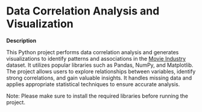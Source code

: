 # Data Correlation Analysis and Visualization

**Description**

This Python project performs data correlation analysis and generates visualizations to identify patterns and associations in the [Movie Industry](https://www.kaggle.com/datasets/danielgrijalvas/movies) dataset. It utilizes popular libraries such as Pandas, NumPy, and Matplotlib. The project allows users to explore relationships between variables, identify strong correlations, and gain valuable insights. It handles missing data and applies appropriate statistical techniques to ensure accurate analysis. 

Note: Please make sure to install the required libraries before running the project.


